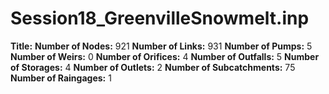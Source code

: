 # Session18_GreenvilleSnowmelt.inp
**Title:** 
**Number of Nodes:** 921
**Number of Links:** 931
**Number of Pumps:** 5
**Number of Weirs:** 0
**Number of Orifices:** 4
**Number of Outfalls:** 5
**Number of Storages:** 4
**Number of Outlets:** 2
**Number of Subcatchments:** 75
**Number of Raingages:** 1
